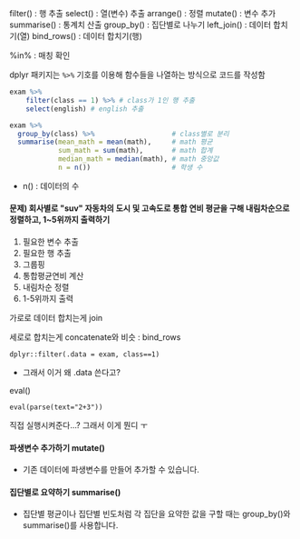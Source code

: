 filter() : 행 추출
select() : 열(변수) 추출
arrange() : 정렬
mutate() : 변수 추가
summarise() : 통계치 산출
group_by() : 집단별로 나누기
left_join() : 데이터 합치기(열)
bind_rows() : 데이터 합치기(행)



%in% : 매칭 확인



dplyr 패키지는 `%>%` 기호를 이용해 함수들을 나열하는 방식으로 코드를 작성함

```R
exam %>% 
	filter(class == 1) %>% # class가 1인 행 추출 
	select(english) # english 추출
```



```R
exam %>%
  group_by(class) %>%                   # class별로 분리
  summarise(mean_math = mean(math),     # math 평균
            sum_math = sum(math),       # math 합계
            median_math = median(math), # math 중앙값
            n = n())                    # 학생 수
```

- n() : 데이터의 수 



#### 문제) 회사별로 "suv" 자동차의 도시 및 고속도로 통합 연비 평균을 구해 내림차순으로 정렬하고, 1~5위까지 출력하기

1. 필요한 변수 추출
2. 필요한 행 추출
3. 그룹핑
4. 통합평균연비 계산 
5. 내림차순 정렬
6. 1-5위까지 출력



가로로 데이터 합치는게 join

세로로 합치는게 concatenate와 비슷 : bind_rows



```
dplyr::filter(.data = exam, class==1)
```

- 그래서 이거 왜 .data 쓴다고?



eval() 

```
eval(parse(text="2+3"))
```

직접 실행시켜준다...?  그래서 이게 뭔디 ㅜ 



#### 파생변수 추가하기 mutate()

- 기존 데이터에 파생변수를 만들어 추가할 수 있습니다.

#### 집단별로 요약하기 summarise()

- 집단별 평균이나 집단별 빈도처럼 각 집단을 요약한 값을 구할 때는 group_by()와 summarise()를 사용합니다.



